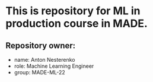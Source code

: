 # This is repository for ML in production course in MADE.

## Repository owner:
- name: Anton Nesterenko
- role: Machine Learning Engineer
- group: MADE-ML-22